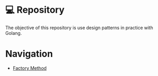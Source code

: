 # 💻 Repository
The objective of this repository is use design patterns in practice with Golang.

# Navigation
- [Factory Method](./factory_method/)
